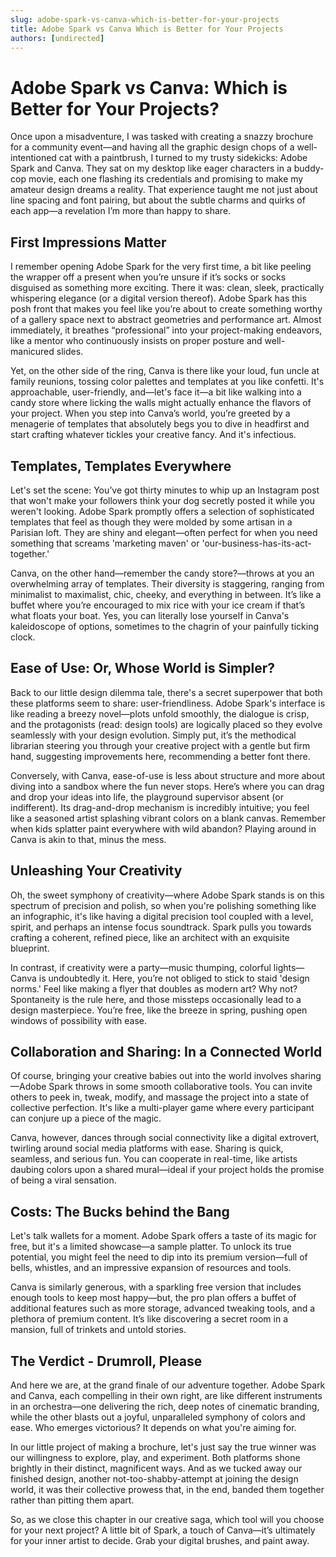 ```yaml
---
slug: adobe-spark-vs-canva-which-is-better-for-your-projects
title: Adobe Spark vs Canva Which is Better for Your Projects
authors: [undirected]
---
```



# Adobe Spark vs Canva: Which is Better for Your Projects?

Once upon a misadventure, I was tasked with creating a snazzy brochure for a community event—and having all the graphic design chops of a well-intentioned cat with a paintbrush, I turned to my trusty sidekicks: Adobe Spark and Canva. They sat on my desktop like eager characters in a buddy-cop movie, each one flashing its credentials and promising to make my amateur design dreams a reality. That experience taught me not just about line spacing and font pairing, but about the subtle charms and quirks of each app—a revelation I’m more than happy to share.

## First Impressions Matter

I remember opening Adobe Spark for the very first time, a bit like peeling the wrapper off a present when you’re unsure if it’s socks or socks disguised as something more exciting. There it was: clean, sleek, practically whispering elegance (or a digital version thereof). Adobe Spark has this posh front that makes you feel like you’re about to create something worthy of a gallery space next to abstract geometries and performance art. Almost immediately, it breathes “professional” into your project-making endeavors, like a mentor who continuously insists on proper posture and well-manicured slides.

Yet, on the other side of the ring, Canva is there like your loud, fun uncle at family reunions, tossing color palettes and templates at you like confetti. It's approachable, user-friendly, and—let's face it—a bit like walking into a candy store where licking the walls might actually enhance the flavors of your project. When you step into Canva’s world, you’re greeted by a menagerie of templates that absolutely begs you to dive in headfirst and start crafting whatever tickles your creative fancy. And it's infectious.

## Templates, Templates Everywhere

Let's set the scene: You’ve got thirty minutes to whip up an Instagram post that won't make your followers think your dog secretly posted it while you weren't looking. Adobe Spark promptly offers a selection of sophisticated templates that feel as though they were molded by some artisan in a Parisian loft. They are shiny and elegant—often perfect for when you need something that screams 'marketing maven' or 'our-business-has-its-act-together.'

Canva, on the other hand—remember the candy store?—throws at you an overwhelming array of templates. Their diversity is staggering, ranging from minimalist to maximalist, chic, cheeky, and everything in between. It’s like a buffet where you’re encouraged to mix rice with your ice cream if that’s what floats your boat. Yes, you can literally lose yourself in Canva's kaleidoscope of options, sometimes to the chagrin of your painfully ticking clock.

## Ease of Use: Or, Whose World is Simpler?

Back to our little design dilemma tale, there's a secret superpower that both these platforms seem to share: user-friendliness. Adobe Spark's interface is like reading a breezy novel—plots unfold smoothly, the dialogue is crisp, and the protagonists (read: design tools) are logically placed so they evolve seamlessly with your design evolution. Simply put, it’s the methodical librarian steering you through your creative project with a gentle but firm hand, suggesting improvements here, recommending a better font there.

Conversely, with Canva, ease-of-use is less about structure and more about diving into a sandbox where the fun never stops. Here’s where you can drag and drop your ideas into life, the playground supervisor absent (or indifferent). Its drag-and-drop mechanism is incredibly intuitive; you feel like a seasoned artist splashing vibrant colors on a blank canvas. Remember when kids splatter paint everywhere with wild abandon? Playing around in Canva is akin to that, minus the mess. 

## Unleashing Your Creativity

Oh, the sweet symphony of creativity—where Adobe Spark stands is on this spectrum of precision and polish, so when you're polishing something like an infographic, it's like having a digital precision tool coupled with a level, spirit, and perhaps an intense focus soundtrack. Spark pulls you towards crafting a coherent, refined piece, like an architect with an exquisite blueprint.

In contrast, if creativity were a party—music thumping, colorful lights—Canva is undoubtedly it. Here, you’re not obliged to stick to staid 'design norms.' Feel like making a flyer that doubles as modern art? Why not? Spontaneity is the rule here, and those missteps occasionally lead to a design masterpiece. You’re free, like the breeze in spring, pushing open windows of possibility with ease.

## Collaboration and Sharing: In a Connected World

Of course, bringing your creative babies out into the world involves sharing—Adobe Spark throws in some smooth collaborative tools. You can invite others to peek in, tweak, modify, and massage the project into a state of collective perfection. It's like a multi-player game where every participant can conjure up a piece of the magic.

Canva, however, dances through social connectivity like a digital extrovert, twirling around social media platforms with ease. Sharing is quick, seamless, and serious fun. You can cooperate in real-time, like artists daubing colors upon a shared mural—ideal if your project holds the promise of being a viral sensation.

## Costs: The Bucks behind the Bang

Let's talk wallets for a moment. Adobe Spark offers a taste of its magic for free, but it's a limited showcase—a sample platter. To unlock its true potential, you might feel the need to dip into its premium version—full of bells, whistles, and an impressive expansion of resources and tools.

Canva is similarly generous, with a sparkling free version that includes enough tools to keep most happy—but, the pro plan offers a buffet of additional features such as more storage, advanced tweaking tools, and a plethora of premium content. It’s like discovering a secret room in a mansion, full of trinkets and untold stories.

## The Verdict - Drumroll, Please

And here we are, at the grand finale of our adventure together. Adobe Spark and Canva, each compelling in their own right, are like different instruments in an orchestra—one delivering the rich, deep notes of cinematic branding, while the other blasts out a joyful, unparalleled symphony of colors and ease. Who emerges victorious? It depends on what you're aiming for.

In our little project of making a brochure, let's just say the true winner was our willingness to explore, play, and experiment. Both platforms shone brightly in their distinct, magnificent ways. And as we tucked away our finished design, another not-too-shabby-attempt at joining the design world, it was their collective prowess that, in the end, banded them together rather than pitting them apart.

So, as we close this chapter in our creative saga, which tool will you choose for your next project? A little bit of Spark, a touch of Canva—it’s ultimately for your inner artist to decide. Grab your digital brushes, and paint away.
```